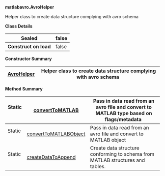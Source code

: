 **matlabavro.AvroHelper**

Helper class to create data structure complying with avro schema

**Class Details**

| **Sealed**            | false |
|-----------------------|-------|
| **Construct on load** | false |

**Constructor Summary**

| [AvroHelper](matlabavro.AvroHelper.methods.md) | Helper class to create data structure complying with avro schema  |
|--------------------------------------------------------------|-------------------------------------------------------------------|


**Method Summary**

| Static   | [convertToMATLAB](matlabavro.AvroHelper.methods.md)             | Pass in data read from an avro file and convert to MATLAB type based on flags/metadata  |
|----------|------------------------------------------------------------------------------------|-----------------------------------------------------------------------------------------|
| Static   | [convertToMATLABObject](matlabavro.AvroHelper.methods.md) | Pass in data read from an avro file and convert to MATLAB object                        |
| Static   | [createDataToAppend](matlabavro.AvroHelper.methods.md)       | Create data structure conforming to schema from MATLAB structures and tables.           |
